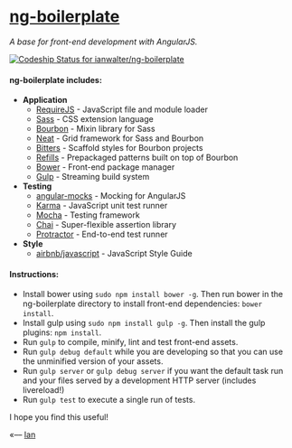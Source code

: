 # [ng-boilerplate](http://ianwalter.github.io/ng-boilerplate/)
*A base for front-end development with AngularJS.*

[ ![Codeship Status for ianwalter/ng-boilerplate](https://www.codeship.io/projects/e461ca20-0a23-0132-5936-0ae363ad2316/status)](https://www.codeship.io/projects/31717)

#### ng-boilerplate includes:
* **Application**
    * [RequireJS](http://requirejs.org/) - JavaScript file and module loader
    * [Sass](http://sass-lang.com/) - CSS extension language
    * [Bourbon](http://bourbon.io/) - Mixin library for Sass
    * [Neat](http://neat.bourbon.io/) - Grid framework for Sass and Bourbon
    * [Bitters](http://bitters.bourbon.io/) - Scaffold styles for Bourbon projects
    * [Refills](http://refills.bourbon.io/) - Prepackaged patterns built on top of Bourbon
    * [Bower](http://bower.io/) - Front-end package manager
    * [Gulp](http://gulpjs.com/) - Streaming build system
* **Testing**
    * [angular-mocks](https://github.com/angular/bower-angular-mocks/) - Mocking for AngularJS
    * [Karma](http://karma-runner.github.io/) - JavaScript unit test runner
    * [Mocha](http://mochajs.org/) - Testing framework
    * [Chai](http://chaijs.com/) - Super-flexible assertion library
    * [Protractor](https://github.com/angular/protractor/) - End-to-end test runner
* **Style**
    * [airbnb/javascript](https://github.com/airbnb/javascript/) - JavaScript Style Guide


#### Instructions:
* Install bower using ```sudo npm install bower -g```. Then run bower in the ng-boilerplate directory to install 
  front-end dependencies: ```bower install```.
* Install gulp using ```sudo npm install gulp -g```. Then install the gulp plugins: ```npm install```.
* Run ```gulp``` to compile, minify, lint and test front-end assets.
* Run ```gulp debug default``` while you are developing so that you can use the unminified version of your assets.
* Run ```gulp server``` or ```gulp debug server``` if you want the default task run and your files served by a 
  development HTTP server (includes livereload!)
* Run ```gulp test``` to execute a single run of tests.


I hope you find this useful!

«–– [Ian](http://ianvonwalter.com)
